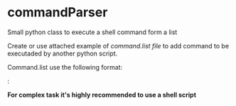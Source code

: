 # commandParser
Small python class to execute a shell command form a list


Create or use attached example of *command.list file* to add command to be executaded by another python script.

Command.list use the following format:

<ALIAS>:<COMMAND>

__For complex task it's highly recommended to use a shell script__
